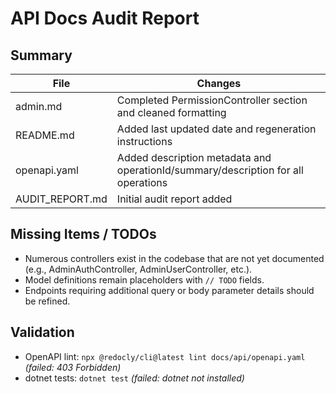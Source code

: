# API Docs Audit Report

## Summary

| File | Changes |
|---|---|
| admin.md | Completed PermissionController section and cleaned formatting |
| README.md | Added last updated date and regeneration instructions |
| openapi.yaml | Added description metadata and operationId/summary/description for all operations |
| AUDIT_REPORT.md | Initial audit report added |

## Missing Items / TODOs

- Numerous controllers exist in the codebase that are not yet documented (e.g., AdminAuthController, AdminUserController, etc.).
- Model definitions remain placeholders with `// TODO` fields.
- Endpoints requiring additional query or body parameter details should be refined.

## Validation

- OpenAPI lint: `npx @redocly/cli@latest lint docs/api/openapi.yaml` *(failed: 403 Forbidden)*
- dotnet tests: `dotnet test` *(failed: dotnet not installed)*

